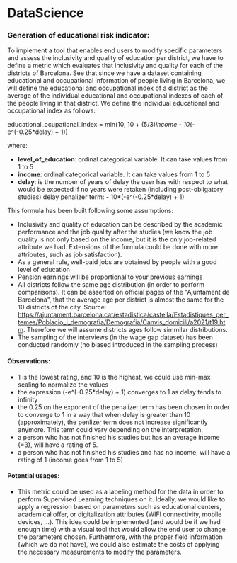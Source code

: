 # DataScience

### Generation of educational risk indicator:

To implement a tool that enables end users to modify specific parameters and assess the inclusivity and quality of education per district,
we have to define a metric which evaluates that inclusivity and quality for each of the districts of Barcelona. See that since we have a dataset containing educational and occupational
information of people living in Barcelona, we will define the educational and occupational index of a district as the average of the individual educational and occupational
indexes of each of the people living in that district. We define the individual educational and occupational index as follows:

educational_ocupational_index = min(10, 10 + (5/3)*income - 10*(-e^(-0.25*delay) + 1))

where:
+ **level_of_education**: ordinal categorical variable. It can take values from 1 to 5
+ **income**: ordinal categorical variable. It can take values from 1 to 5
+ **delay**: is the number of years of delay the user has with respect to what would be expected if no years were retaken (including post-obligatory studies)
 delay penalizer term: - 10*(-e^(-0.25*delay) + 1)

This formula has been built following some assumptions:
- Inclusivity and quality of education can be described by the academic performance and the job quality after the studies (we know the job quality is not only based on the income, but
it is the only job-related attribute we had. Extensions of the formula could be done with more attributes, such as job satisfaction).
- As a general rule, well-paid jobs are obtained by people with a good level of education
- Pension earnings will be proportional to your previous earnings
- All districts follow the same age distribution (in order to perform comparisons). It can be asserted on official pages of the 
"Ajuntament de Barcelona", that the average age per district is almost the same for the 10 districts of the city. 
Source: https://ajuntament.barcelona.cat/estadistica/castella/Estadistiques_per_temes/Poblacio_i_demografia/Demografia/Canvis_domicili/a2021/t19.htm. Therefore we will assume districts 
ages follow simmilar distributions.
- The sampling of the interviews (in the wage gap dataset) has been conducted randomly (no biased introduced in the sampling process) 

#### Observations:
- 1 is the lowest rating, and 10 is the highest, we could use min-max scaling to normalize the values
- the expression (-e^(-0.25*delay) + 1) converges to 1 as delay tends to infinity
- the 0.25 on the exponent of the penalizer term has been chosen in order to converge to 1 in a way that when delay is greater than 10 (approximately), the penlizer term
does not increase significantly anymore. This term could vary depending on the interpretation.
- a person who has not finished his studies but has an average income (=3), will have a rating of 5.
- a person who has not finished his studies and has no income, will have a rating of 1 (income goes from 1 to 5)

#### Potential usages:
- This metric could be used as a labeling method for the data in order to perform Supervised Learning techniques on it. Ideally, we would like to apply a regression 
based on parameters such as educational centers, academical offer, or digitalization attributes (WIFI connectivity, mobile devices, ...). This idea could be implemented
(and would be if we had enough time) with a visual tool that would allow the end user to change the parameters chosen. Furthermore, with the proper field information (which
we do not have), we could also estimate the costs of applying the necessary measurements to modify the parameters. 

